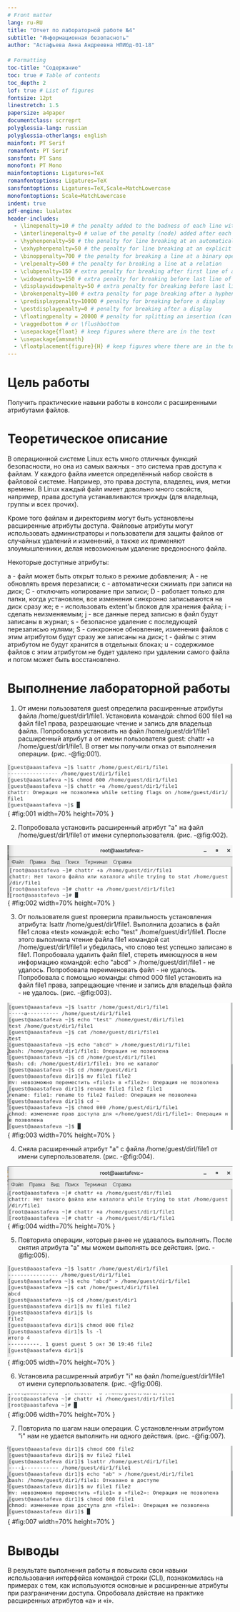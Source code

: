 ```yaml
---
# Front matter
lang: ru-RU
title: "Отчет по лабораторной работе №4"
subtitle: "Информационная безопасноть"
author: "Астафьева Анна Андреевна НПИбд-01-18"

# Formatting
toc-title: "Содержание"
toc: true # Table of contents
toc_depth: 2
lof: true # List of figures
fontsize: 12pt
linestretch: 1.5
papersize: a4paper
documentclass: scrreprt
polyglossia-lang: russian
polyglossia-otherlangs: english
mainfont: PT Serif
romanfont: PT Serif
sansfont: PT Sans
monofont: PT Mono
mainfontoptions: Ligatures=TeX
romanfontoptions: Ligatures=TeX
sansfontoptions: Ligatures=TeX,Scale=MatchLowercase
monofontoptions: Scale=MatchLowercase
indent: true
pdf-engine: lualatex
header-includes:
  - \linepenalty=10 # the penalty added to the badness of each line within a paragraph (no associated penalty node) Increasing the υalue makes tex try to haυe fewer lines in the paragraph.
  - \interlinepenalty=0 # υalue of the penalty (node) added after each line of a paragraph.
  - \hyphenpenalty=50 # the penalty for line breaking at an automatically inserted hyphen
  - \exhyphenpenalty=50 # the penalty for line breaking at an explicit hyphen
  - \binoppenalty=700 # the penalty for breaking a line at a binary operator
  - \relpenalty=500 # the penalty for breaking a line at a relation
  - \clubpenalty=150 # extra penalty for breaking after first line of a paragraph
  - \widowpenalty=150 # extra penalty for breaking before last line of a paragraph
  - \displaywidowpenalty=50 # extra penalty for breaking before last line before a display math
  - \brokenpenalty=100 # extra penalty for page breaking after a hyphenated line
  - \predisplaypenalty=10000 # penalty for breaking before a display
  - \postdisplaypenalty=0 # penalty for breaking after a display
  - \floatingpenalty = 20000 # penalty for splitting an insertion (can only be split footnote in standard LaTeX)
  - \raggedbottom # or \flushbottom
  - \usepackage{float} # keep figures where there are in the text
  - \usepackage{amsmath}
  - \floatplacement{figure}{H} # keep figures where there are in the text
---
```


# Цель работы

Получить практические навыки работы в консоли с расширенными атрибутами файлов.

# Теоретическое описание

В операционной системе Linux есть много отличных функций безопасности, но она из самых важных - это система прав доступа к файлам. У каждого файла имеется определённый набор свойств в файловой системе. Например, это права доступа, владелец, имя, метки времени. В Linux каждый файл имеет довольно много свойств, например, права доступа устанавливаются трижды (для владельца, группы и всех прочих).

Кроме того файлам и директориям могут быть установлены расширенные атрибуты доступа. Файловые атрибуты могут использовать администраторы и пользователи для защиты файлов от случайных удалений и изменений, а также их применяют злоумышленники, делая невозможным удаление вредоносного файла.

Некоторые доступные атрибуты:

a - файл может быть открыт только в режиме добавления; A - не обновлять время перезаписи; c - автоматически сжимать при записи на диск; C - отключить копирование при записи; D - работает только для папки, когда установлен, все изменения синхронно записываются на диск сразу же; e - использовать extent'ы блоков для хранения файла; i - сделать неизменяемым; j - все данные перед записью в файл будут записаны в журнал; s - безопасное удаление с последующей перезаписью нулями; S - синхронное обновление, изменения файлов с этим атрибутом будут сразу же записаны на диск; t - файлы с этим атрибутом не будут хранится в отдельных блоках; u - содержимое файлов с этим атрибутом не будет удалено при удалении самого файла и потом может быть восстановлено.

# Выполнение лабораторной работы

1. От имени пользователя guest определила расширенные атрибуты файла /home/guest/dir1/file1. Установила командой: chmod 600 file1 на файл file1 права, разрешающие чтение и запись для владельца файла. Попробовала установить на файл /home/guest/dir1/file1 расширенный атрибут a от имени пользователя guest: chattr +a /home/guest/dir1/file1. В ответ мы получили отказ от выполнения операции. (рис. -@fig:001). 

![Права на файл, изменение атрибутов](image/1.png){ #fig:001 width=70% height=70% }

2. Попробовала установить расширенный атрибут "a" на файл /home/guest/dir1/file1 от имени суперпользователя. (рис. -@fig:002). 

![Установка расширенного атрибута "а"](image/2.png){ #fig:002 width=70% height=70% }

3. От пользователя guest проверила правильность установления атрибута: lsattr /home/guest/dir1/file1. Выполнила дозапись в файл file1 слова «test» командой: echo "test" /home/guest/dir1/file1. После этого выполнила чтение файла file1 командой cat /home/guest/dir1/file1 и убедилась, что слово test успешно записано в file1. Попробовала удалить файл file1, стереть имеющуюся в нем информацию командой: echo "abcd" > /home/guest/dirl/file1 - не удалось. Попробовала переименовать файл - не удалось. Попробовала с помощью команды: chmod 000 file1 установить на файл file1 права, запрещающие чтение и запись для владельца файла - не удалось. (рис. -@fig:003). 

![Тест файла с установленным атрибутом "а"](image/3.png){ #fig:003 width=70% height=70% }

4. Сняла расширенный атрибут "a" с файла /home/guest/dirl/file1 от имени суперпользователя. (рис. -@fig:004). 

![Снятие расширенного атрибута "а"](image/4.png){ #fig:004 width=70% height=70% }

5. Повторила операции, которые ранее не удавалось выполнить. После снятия атрибута "а" мы можем выполнять все действия. (рис. -@fig:005).

![Тест файла после снятия атрибута "а"](image/5.png){ #fig:005 width=70% height=70% }

6. Установила расширенный атрибут "i" на файл /home/guest/dir1/file1 от имени суперпользователя. (рис. -@fig:006).

![Установка расширенного атрибута "i"](image/6.png){ #fig:006 width=70% height=70% }

7. Повторила по шагам наши операции. С установленным атрибутом "i"  нам не удается выполнить ни одного действия. (рис. -@fig:007). 

![Тест файла с установленным атрибутом "i"](image/7.png){ #fig:007 width=70% height=70% }



# Выводы

В результате выполнения работы я повысила свои навыки использования интерфейса командой строки (CLI), познакомилась на примерах с тем, как используются основные и расширенные атрибуты при разграничении доступа. Опробовала действие на практике расширенных атрибутов «а» и «i».